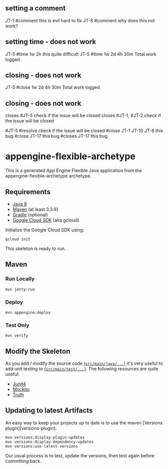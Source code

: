 ## setting a comment

JT-1 #comment this is evil hard to fix
JT-8 #comment why does this not work?

## setting time - does not work

JT-5 #time 1w 2h this quite difficult
JT-5 #time 1w 2d 4h 30m Total work logged

## closing - does not work

JT-5 #close 1w 2d 4h 30m Total work logged

## closing - does not work

closes #JT-5 check if the issue will be closed
closes #JT-1, #JT-2 check if the issue will be closed

#JT-5 #resolve check if the issue will be closed
#close JT-1 JT-10 JT-8 this bug
#close JT-17 this bug
#closes JT-17 this bug


appengine-flexible-archetype
============================

This is a generated App Engine Flexible Java application from the appengine-flexible-archetype archetype.

## Requirements

* [Java 8](http://www.oracle.com/technetwork/java/javase/downloads/index.html)
* [Maven](https://maven.apache.org/download.cgi) (at least 3.3.9)
* [Gradle](https://gradle.org/gradle-download/) (optional)
* [Google Cloud SDK](https://cloud.google.com/sdk/) (aka gcloud)

Initialize the Google Cloud SDK using:

    gcloud init

This skeleton is ready to run.

## Maven

### Run Locally

    mvn jetty:run

### Deploy

    mvn appengine:deploy

### Test Only

    mvn verify

## Modify the Skeleton

As you add / modify the source code [(`src/main/java/...`)](src/main/java/) it's very useful to add unit testing
to [(`src/main/test/...`)](src/main/test/).  The following resources are quite useful:

* [Junit4](http://junit.org/junit4/)
* [Mockito](http://mockito.org/)
* [Truth](http://google.github.io/truth/)

## Updating to latest Artifacts

An easy way to keep your projects up to date is to use the maven [Versions plugin][versions-plugin].

    mvn versions:display-plugin-updates
    mvn versions:display-dependency-updates
    mvn versions:use-latest-versions

Our usual process is to test, update the versions, then test again before committing back.

[plugin]: http://www.mojohaus.org/versions-maven-plugin/

